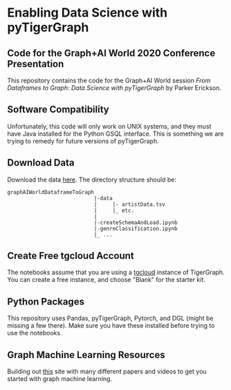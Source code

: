 # Enabling Data Science with pyTigerGraph
## Code for the Graph+AI World 2020 Conference Presentation

This repository contains the code for the Graph+AI World session *From Dataframes to Graph: Data Science with pyTigerGraph* by Parker Erickson.


## Software Compatibility
Unfortunately, this code will only work on UNIX systems, and they must have Java installed for the Python GSQL interface. This is something we are trying to remedy for future versions of pyTigerGraph.

## Download Data
Download the data [here](https://drive.google.com/file/d/1ySV3cmEUXxtNu32LRlhTiax2teMG9b3Y/view?usp=sharing). The directory structure should be:
```
graphAIWorldDataframeToGraph
                            |-data
                            |     |- artistData.tsv
                            |     |_ etc.
                            |     
                            |-createSchemaAndLoad.ipynb
                            |-genreClassification.ipynb
                            |_ ...
```

## Create Free tgcloud Account
The notebooks assume that you are using a [tgcloud](https://tgcloud.io) instance of TigerGraph. You can create a free instance, and choose "Blank" for the starter kit.

## Python Packages
This repository uses Pandas, pyTigerGraph, Pytorch, and DGL (might be missing a few there). Make sure you have these installed before trying to use the notebooks.

## Graph Machine Learning Resources
Building out [this](https://parkererickson.github.io/graph-ml/) site with many different papers and videos to get you started with graph machine learning.

